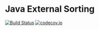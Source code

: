 # Java External Sorting

[![Build Status][circle-badge]][circle-link] [![codecov.io][codecov-badge]][codecov-link]

[circle-badge]: https://circleci.com/gh/marceldiass/java-external-sorting.svg?style=svg
[circle-link]:  https://circleci.com/gh/marceldiass/java-external-sorting
[codecov-badge]: https://codecov.io/gh/marceldiass/java-external-sorting/branch/master/graph/badge.svg
[codecov-link]:  https://codecov.io/gh/marceldiass/java-external-sorting
